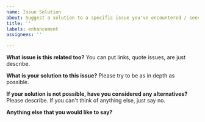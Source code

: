 ```yaml
---
name: Issue Solution
about: Suggest a solution to a specific issue you've encountered / seen
title: ''
labels: enhancement
assignees: ''

---
```


**What issue is this related too?**
You can put links, quote issues, are just describe.

**What is your solution to this issue?**
Please try to be as in depth as possible.

**If your solution is not possible, have you considered any alternatives?**
Please describe. If you can't think of anything else, just say no.

**Anything else that you would like to say?**
